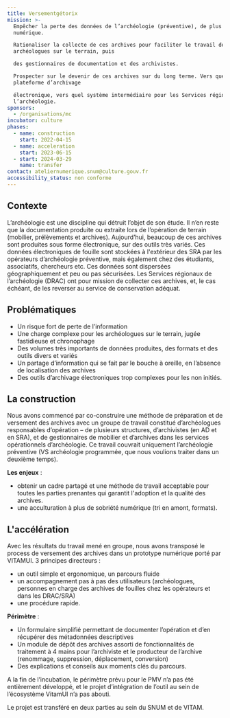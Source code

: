 ```yaml
---
title: Versementgétorix
mission: >-
  Empêcher la perte des données de l’archéologie (préventive), de plus en plus
  numérique.

  Rationaliser la collecte de ces archives pour faciliter le travail des
  archéologues sur le terrain, puis

  des gestionnaires de documentation et des archivistes.

  Prospecter sur le devenir de ces archives sur du long terme. Vers quelle
  plateforme d’archivage

  électronique, vers quel système intermédiaire pour les Services régionaux de
  l’archéologie.
sponsors:
  - /organisations/mc
incubator: culture
phases:
  - name: construction
    start: 2022-04-15
  - name: acceleration
    start: 2023-06-15
  - start: 2024-03-29
    name: transfer
contact: ateliernumerique.snum@culture.gouv.fr
accessibility_status: non conforme
---
```

## Contexte  

L’archéologie est une discipline qui détruit l’objet de son étude. Il n’en reste que la documentation produite ou extraite lors de l’opération de terrain (mobilier, prélèvements et archives).
Aujourd’hui, beaucoup de ces archives sont produites sous forme électronique, sur des outils très variés. Ces données électroniques de fouille sont stockées à l'extérieur des SRA par les opérateurs d’archéologie préventive, mais également chez des étudiants, associatifs, chercheurs etc.
Ces données sont dispersées géographiquement et peu ou pas sécurisées.
Les Services régionaux de l’archéologie (DRAC) ont pour mission de collecter ces archives, et, le cas échéant, de les reverser au service de conservation adéquat.

## Problématiques 

- Un risque fort de perte de l’information
- Une charge complexe pour les archéologues sur le terrain, jugée fastidieuse et chronophage
- Des volumes très importants de données produites, des formats et des outils divers et variés
- Un partage d’information qui se fait par le bouche à oreille, en l’absence de localisation des archives
- Des outils d’archivage électroniques trop complexes pour les non initiés.

## La construction

Nous avons commencé par co-construire une méthode de préparation et de versement des archives avec un groupe de travail constitué d’archéologues responsables d’opération – de plusieurs structures, d’archivistes (en AD et en SRA), et de gestionnaires de mobilier et d’archives dans les
services opérationnels d’archéologie. Ce travail couvrait uniquement l’archéologie préventive (VS archéologie programmée, que nous voulions traiter dans un deuxième temps).

**Les enjeux** : 
- obtenir un cadre partagé et une méthode de travail acceptable pour toutes les parties
prenantes qui garantit l'adoption et la qualité des archives.
- une acculturation à plus de sobriété numérique (tri en amont, formats).

## L'accélération

Avec les résultats du travail mené en groupe, nous avons transposé le process de versement des archives dans un prototype numérique porté par VITAMUI.
3 principes directeurs :
- un outil simple et ergonomique, un parcours fluide
- un accompagnement pas à pas des utilisateurs (archéologues, personnes en charge des archives de fouilles chez les opérateurs et dans les DRAC/SRA)
- une procédure rapide. 

**Périmètre** :
- Un formulaire simplifié permettant de documenter l’opération et d’en récupérer des métadonnées descriptives
- Un module de dépôt des archives assorti de fonctionnalités de traitement à 4 mains pour l’archiviste et le producteur de l’archive (renommage, suppression, déplacement, conversion)
- Des explications et conseils aux moments clés du parcours.

A la fin de l’incubation, le périmètre prévu pour le PMV n’a pas été entièrement développé, et le projet d’intégration de l’outil au sein de l’écosystème VitamUI n’a pas abouti.

Le projet est transféré en deux parties au sein du SNUM et de VITAM.